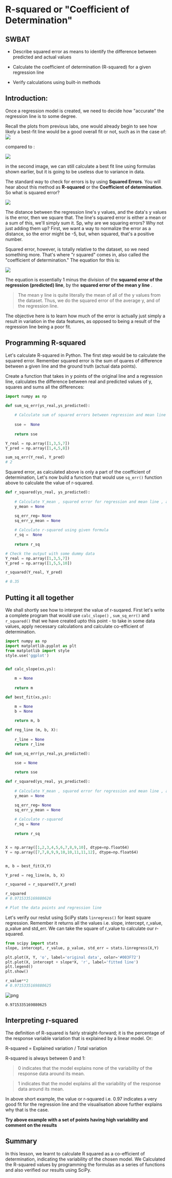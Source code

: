 
# R-squared or "Coefficient of Determination"

## SWBAT
* Describe squared error as means to identify the difference between predicted and actual values

* Calculate the coefficient of determination (R-squared) for a given regression line

* Verify calculations using built-in methods


## Introduction: 

Once a regression model is created, we need to decide how "accurate" the regression line is to some degree. 

Recall the plots from previous labs, one would already begin to see how likely a best-fit line would be a good overall fit or not, such as in the case of:
![](positive-correlation.png)

compared to :

![](no-correlation.png)

in the second image, we can still calculate a best fit line using formulas shown earlier,  but it is going to be useless due to variance in data.

The standard way to check for errors is by using **Squared Errors**. You will hear about this method as **R-squared** or the **Coefficient of determination**. So what is squared error?

![](sum-sqaures.png)

The distance between the regression line's y values, and the data's y values is the error, then we square that. The line's squared error is either a mean or a sum of this, we'll simply sum it. Sp, why are we squaring errors? Why not just adding them up? First, we want a way to normalize the error as a distance, so the error might be -5, but, when squared, that's a positive number.


Squared error, however, is totally relative to the dataset, so we need something more. That's where "r squared" comes in, also called the "coefficient of determination." The equation for this is:

![](r-squared.png)

The equation is essentially 1 minus the division of the **squared error of the regression (predicted) line**, by the **squared error of the mean y line**
. 
>The mean y line is quite literally the mean of all of the y values from the dataset. Thus, we do the squared error of the average y, and of the regression line. 

The objective here is to learn how much of the error is actually just simply a result in variation in the data features, as opposed to being a result of the regression line being a poor fit.

## Programming R-squared

Let's calculate R-squared in Python. The first step would be to calculate the squared error. Remember squared error is the sum of quares of difference between a given line and the ground truth (actual data points).

Create a function that takes in y points of the original line and a regression line, calculates the difference between real and predicted values of y, squares and sums all the differences:


```python
import numpy as np

def sum_sq_err(ys_real,ys_predicted):
    
    # Calculate sum of squared errors between regression and mean line 
    
    sse =  None
    
    return sse

Y_real = np.array([1,3,5,7])
Y_pred = np.array([1,4,5,8])

sum_sq_err(Y_real, Y_pred)
# 2
```

Squared error, as calculated above is only a part of the coefficient of determination, Let's now build a function that would use `sq_err()` function above to calculate the value of r-squared.


```python
def r_squared(ys_real, ys_predicted):
    
    # Calculate Y_mean , squared error for regression and mean line , and calculate r-squared
    y_mean = None

    sq_err_reg= None
    sq_err_y_mean = None
    
    # Calculate r-squared using given formula
    r_sq =  None
    
    return r_sq

# Check the output with some dummy data
Y_real = np.array([1,3,5,7])
Y_pred = np.array([1,5,5,10])

r_squared(Y_real, Y_pred)

# 0.35
```

## Putting it all together

We shall shortly see how to interpret the value of r-suqared. First let's write a complete program that would use `calc_slope()` , `sum_sq_err()` and `r_squared()` that we have created upto this point -  to take in some data values, apply necessary calculations and calculate co-efficient of determination. 


```python
import numpy as np
import matplotlib.pyplot as plt
from matplotlib import style
style.use('ggplot')


def calc_slope(xs,ys):

    m = None
    
    return m

def best_fit(xs,ys):

    m = None
    b = None
    
    return m, b

def reg_line (m, b, X):
    
    r_line = None
    return r_line

def sum_sq_err(ys_real,ys_predicted):

    sse = None
    
    return sse

def r_squared(ys_real, ys_predicted):
    
    # Calculate Y_mean , squared error for regression and mean line , and calculate r-squared
    y_mean = None

    sq_err_reg= None
    sq_err_y_mean = None
    
    # Calculate r-squared 
    r_sq = None
    
    return r_sq


X = np.array([1,2,3,4,5,6,7,8,9,10], dtype=np.float64)
Y = np.array([7,7,8,9,9,10,10,11,11,12], dtype=np.float64)


m, b = best_fit(X,Y)

Y_pred = reg_line(m, b, X)

r_squared = r_squared(Y,Y_pred)

r_squared
# 0.9715335169880626

# Plot the data points and regression line
```

Let's verify our reslut using SciPy stats `linregress()` for least square regression. Remember it returns all the values i.e. slope, intercept, r_value, p_value and std_err. We can take the square of r_value to calculate our r-squared. 


```python
from scipy import stats
slope, intercept, r_value, p_value, std_err = stats.linregress(X,Y)

plt.plot(X, Y, 'o', label='original data', color='#003F72')
plt.plot(X, intercept + slope*X, 'r', label='fitted line')
plt.legend()
plt.show()

r_value**2
# 0.9715335169880625
```


![png](output_13_0.png)





    0.9715335169880625



## Interpreting r-squared

The definition of R-squared is fairly straight-forward; it is the percentage of the response variable variation that is explained by a linear model. Or:

R-squared = Explained variation / Total variation

R-squared is always between 0 and 1:

>0 indicates that the model explains none of the variability of the response data around its mean.

>1 indicates that the model explains all the variability of the response data around its mean. 

In above short example, the value or r-squared i.e. 0.97 indicates a very good fit for the regression line and the visualisation above further explains why that is the case. 

**Try above example with a set of points having high variability and comment on the results**

## Summary

In this lesson, we learnt to calculate R squared as a co-efficient of determination, indicating the variability of the chosen model. We Calculated the R-squared values by programming the formulas as a series of functions and also verified our results using SciPy. 
